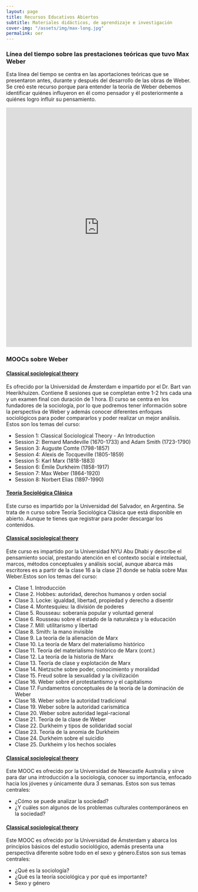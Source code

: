 ```yaml
---
layout: page
title: Recursos Educativos Abiertos
subtitle: Materiales didácticos, de aprendizaje e investigación
cover-img: "/assets/img/max-long.jpg"
permalink: oer
---
```


### Línea del tiempo sobre las prestaciones teóricas que tuvo Max Weber

Esta línea del tiempo se centra en las aportaciones teóricas que se presentaron antes, durante y después del desarrollo de las obras de Weber. Se creó este recurso porque para entender la teoría de Weber debemos identificar quiénes influyeron en él como pensador y él posteriormente a quiénes logro influir su pensamiento.

<iframe src='https://cdn.knightlab.com/libs/timeline3/latest/embed/index.html?source=1xzOoOGpL8IoX7Fq_C-woKihyIuV5JtFRPj6fmzW7LCs&font=Rufina-Sintony&lang=es&timenav_position=top&initial_zoom=3&height=650' width='100%' height='650' webkitallowfullscreen mozallowfullscreen allowfullscreen frameborder='0'></iframe>

### MOOCs sobre Weber

#### [Classical sociological theory](https://es.coursera.org/learn/classical-sociological-theory)

Es ofrecido por la Universidad de Ámsterdam e impartido por el Dr. Bart van Heerikhuizen. Contiene 8 sesiones que se completan entre 1-2 hrs cada una y un examen final con duración de 1 hora. El curso se centra en los fundadores de la sociología, por lo que podremos tener información sobre la perspectiva de Weber y además conocer diferentes enfoques sociológicos para poder compararlos y poder realizar un mejor análisis. Estos son los temas del curso:
* Session 1: Classical Sociological Theory - An Introduction
* Session 2: Bernard Mandeville (1670-1733) and Adam Smith (1723-1790)
* Session 3: Auguste Comte (1798-1857)
* Session 4: Alexis de Tocqueville (1805-1859)  
* Session 5: Karl Marx (1818-1883)
* Session 6: Émile Durkheim (1858-1917)
* Session 7: Max Weber (1864-1920) 
* Session 8: Norbert Elias (1897-1990) 

#### [Teoría Sociológica Clásica](https://campus.usal.edu.ar/course/index.php?categoryid=121&classId=cb8235f6-3efc-46a8-99bb-acaa5c5bff21&assignmentId=c463cb2b-f32a-4055-a4d1-19476c214c20&submissionId=13caee66-561f-a108-9a17-4724ef1bcf0a)

Este curso es impartido por la Universidad del Salvador, en Argentina. Se trata de n curso sobre Teoría Sociológica Clásica que está disponible en abierto. Aunque te tienes que registrar para poder descargar los contenidos.

#### [Classical sociological theory](https://oyc.yale.edu/sociology/socy-151) 

Este curso es impartido por la Universidad NYU Abu Dhabi y describe el pensamiento social, prestando atención en el contexto social e intelectual, marcos, métodos conceptuales y análisis social, aunque abarca más escritores es a partir de la clase 16 a la clase 21 donde se habla sobre Max Weber.Estos son los temas del curso:
* Clase 1.	Introducción 
* Clase 2.	Hobbes: autoridad, derechos humanos y orden social 
* Clase 3.	Locke: igualdad, libertad, propiedad y derecho a disentir 
* Clase 4.	Montesquieu: la división de poderes 
* Clase 5.	Rousseau: soberanía popular y voluntad general 
* Clase 6.	Rousseau sobre el estado de la naturaleza y la educación 
* Clase 7.	Mill: utilitarismo y libertad 
* Clase 8.	Smith: la mano invisible 
* Clase 9.	La teoría de la alienación de Marx 
* Clase 10.	La teoría de Marx del materialismo histórico 
* Clase 11.	Teoría del materialismo histórico de Marx (cont.) 
* Clase 12.	La teoría de la historia de Marx 
* Clase 13.	Teoría de clase y explotación de Marx 
* Clase 14.	Nietzsche sobre poder, conocimiento y moralidad 
* Clase 15.	Freud sobre la sexualidad y la civilización 
* Clase 16.	Weber sobre el protestantismo y el capitalismo 
* Clase 17.	Fundamentos conceptuales de la teoría de la dominación de Weber 
* Clase 18.	Weber sobre la autoridad tradicional 
* Clase 19.	Weber sobre la autoridad carismática 
* Clase 20.	Weber sobre autoridad legal-racional 
* Clase 21.	Teoría de la clase de Weber 
* Clase 22.	Durkheim y tipos de solidaridad social 
* Clase 23.	Teoría de la anomia de Durkheim 
* Clase 24.	Durkheim sobre el suicidio 
* Clase 25.	Durkheim y los hechos sociales 

#### [Classical sociological theory](https://www.futurelearn.com/courses/what-is-sociology)

Este MOOC es ofrecido por la Universidad de Newcastle Australia y sirve para dar una introducción a la sociología, conocer su importancia, enfocado hacia los jóvenes y únicamente dura 3 semanas. Estos son sus temas centrales:
* ¿Cómo se puede analizar la sociedad?  
* ¿Y cuáles son algunos de los problemas culturales contemporáneos en la sociedad? 

#### [Classical sociological theory](https://www.futurelearn.com/courses/what-is-sociology)

Este MOOC es ofrecido por la Universidad de Ámsterdam y abarca los principios básicos del estudio sociológico, además presenta una perspectiva diferente sobre todo en el sexo y género.Estos son sus temas centrales:
* ¿Qué es la sociología? 
* ¿Qué es la teoría sociológica y por qué es importante? 
* Sexo y género
